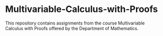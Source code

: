 # Multivariable-Calculus-with-Proofs

This repository contains assignments from the course Multivariable Calculus with Proofs offered by the Department of Mathematics.
